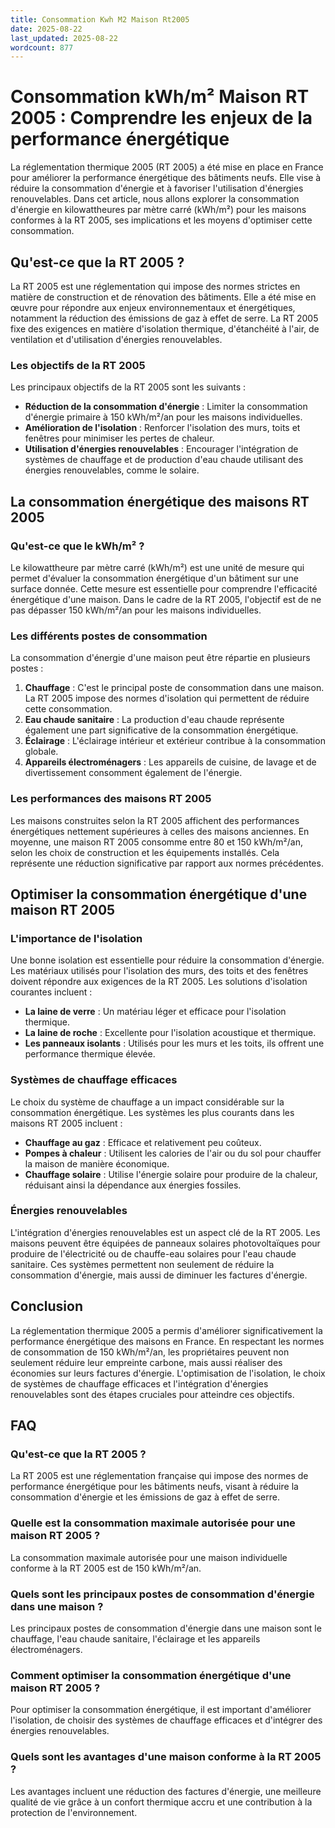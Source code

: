 ```yaml
---
title: Consommation Kwh M2 Maison Rt2005
date: 2025-08-22
last_updated: 2025-08-22
wordcount: 877
---
```


# Consommation kWh/m² Maison RT 2005 : Comprendre les enjeux de la performance énergétique

La réglementation thermique 2005 (RT 2005) a été mise en place en France pour améliorer la performance énergétique des bâtiments neufs. Elle vise à réduire la consommation d'énergie et à favoriser l'utilisation d'énergies renouvelables. Dans cet article, nous allons explorer la consommation d'énergie en kilowattheures par mètre carré (kWh/m²) pour les maisons conformes à la RT 2005, ses implications et les moyens d'optimiser cette consommation.

## Qu'est-ce que la RT 2005 ?

La RT 2005 est une réglementation qui impose des normes strictes en matière de construction et de rénovation des bâtiments. Elle a été mise en œuvre pour répondre aux enjeux environnementaux et énergétiques, notamment la réduction des émissions de gaz à effet de serre. La RT 2005 fixe des exigences en matière d'isolation thermique, d'étanchéité à l'air, de ventilation et d'utilisation d'énergies renouvelables.

### Les objectifs de la RT 2005

Les principaux objectifs de la RT 2005 sont les suivants :

- **Réduction de la consommation d'énergie** : Limiter la consommation d'énergie primaire à 150 kWh/m²/an pour les maisons individuelles.
- **Amélioration de l'isolation** : Renforcer l'isolation des murs, toits et fenêtres pour minimiser les pertes de chaleur.
- **Utilisation d'énergies renouvelables** : Encourager l'intégration de systèmes de chauffage et de production d'eau chaude utilisant des énergies renouvelables, comme le solaire.

## La consommation énergétique des maisons RT 2005

### Qu'est-ce que le kWh/m² ?

Le kilowattheure par mètre carré (kWh/m²) est une unité de mesure qui permet d'évaluer la consommation énergétique d'un bâtiment sur une surface donnée. Cette mesure est essentielle pour comprendre l'efficacité énergétique d'une maison. Dans le cadre de la RT 2005, l'objectif est de ne pas dépasser 150 kWh/m²/an pour les maisons individuelles.

### Les différents postes de consommation

La consommation d'énergie d'une maison peut être répartie en plusieurs postes :

1. **Chauffage** : C'est le principal poste de consommation dans une maison. La RT 2005 impose des normes d'isolation qui permettent de réduire cette consommation.
2. **Eau chaude sanitaire** : La production d'eau chaude représente également une part significative de la consommation énergétique.
3. **Éclairage** : L'éclairage intérieur et extérieur contribue à la consommation globale.
4. **Appareils électroménagers** : Les appareils de cuisine, de lavage et de divertissement consomment également de l'énergie.

### Les performances des maisons RT 2005

Les maisons construites selon la RT 2005 affichent des performances énergétiques nettement supérieures à celles des maisons anciennes. En moyenne, une maison RT 2005 consomme entre 80 et 150 kWh/m²/an, selon les choix de construction et les équipements installés. Cela représente une réduction significative par rapport aux normes précédentes.

## Optimiser la consommation énergétique d'une maison RT 2005

### L'importance de l'isolation

Une bonne isolation est essentielle pour réduire la consommation d'énergie. Les matériaux utilisés pour l'isolation des murs, des toits et des fenêtres doivent répondre aux exigences de la RT 2005. Les solutions d'isolation courantes incluent :

- **La laine de verre** : Un matériau léger et efficace pour l'isolation thermique.
- **La laine de roche** : Excellente pour l'isolation acoustique et thermique.
- **Les panneaux isolants** : Utilisés pour les murs et les toits, ils offrent une performance thermique élevée.

### Systèmes de chauffage efficaces

Le choix du système de chauffage a un impact considérable sur la consommation énergétique. Les systèmes les plus courants dans les maisons RT 2005 incluent :

- **Chauffage au gaz** : Efficace et relativement peu coûteux.
- **Pompes à chaleur** : Utilisent les calories de l'air ou du sol pour chauffer la maison de manière économique.
- **Chauffage solaire** : Utilise l'énergie solaire pour produire de la chaleur, réduisant ainsi la dépendance aux énergies fossiles.

### Énergies renouvelables

L'intégration d'énergies renouvelables est un aspect clé de la RT 2005. Les maisons peuvent être équipées de panneaux solaires photovoltaïques pour produire de l'électricité ou de chauffe-eau solaires pour l'eau chaude sanitaire. Ces systèmes permettent non seulement de réduire la consommation d'énergie, mais aussi de diminuer les factures d'énergie.

## Conclusion

La réglementation thermique 2005 a permis d'améliorer significativement la performance énergétique des maisons en France. En respectant les normes de consommation de 150 kWh/m²/an, les propriétaires peuvent non seulement réduire leur empreinte carbone, mais aussi réaliser des économies sur leurs factures d'énergie. L'optimisation de l'isolation, le choix de systèmes de chauffage efficaces et l'intégration d'énergies renouvelables sont des étapes cruciales pour atteindre ces objectifs.

## FAQ

### Qu'est-ce que la RT 2005 ?

La RT 2005 est une réglementation française qui impose des normes de performance énergétique pour les bâtiments neufs, visant à réduire la consommation d'énergie et les émissions de gaz à effet de serre.

### Quelle est la consommation maximale autorisée pour une maison RT 2005 ?

La consommation maximale autorisée pour une maison individuelle conforme à la RT 2005 est de 150 kWh/m²/an.

### Quels sont les principaux postes de consommation d'énergie dans une maison ?

Les principaux postes de consommation d'énergie dans une maison sont le chauffage, l'eau chaude sanitaire, l'éclairage et les appareils électroménagers.

### Comment optimiser la consommation énergétique d'une maison RT 2005 ?

Pour optimiser la consommation énergétique, il est important d'améliorer l'isolation, de choisir des systèmes de chauffage efficaces et d'intégrer des énergies renouvelables.

### Quels sont les avantages d'une maison conforme à la RT 2005 ?

Les avantages incluent une réduction des factures d'énergie, une meilleure qualité de vie grâce à un confort thermique accru et une contribution à la protection de l'environnement.